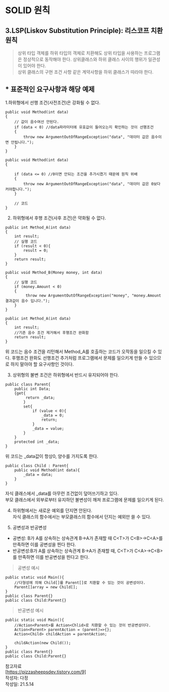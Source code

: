 # SOLID 원칙

## 3.LSP(Liskov Substitution Principle): 리스코프 치환 원칙

> 상위 타입 객체를 하위 타입의 객체로 치환해도 상위 타입을 사용하는 프로그램은 정상적으로 동작해야 한다.
> 상위클래스와 하위 클래스 사이의 행위가 일관성이 있어야 한다.  
> 상위 클래스의 구현 조건 사항 같은 계약사항을 하위 클래스가 따라야 한다.

## \* 표준적인 요구사항과 해당 예제

1.하위형에서 선행 조건(사전조건)은 강화될 수 없다.

```
public void Method(int data)
{
    // 값이 음수여선 안된다.
    if (data < 0) //data파라미터에 유효값이 들어오는지 확인하는 것이 선행조건
    {
    	throw new ArgumentOutOfRangeException("data", "데이터 값은 음수이면 안됩니다.");
    }
}
```

```
public void Method(int data)
{

    if (data <= 0) //0이면 안되는 조건을 추가시켰기 때문에 원칙 위배
    {
    	throw new ArgumentOutOfRangeException("data", "데이터 값은 0보다 커야합니다.");
    }

    // 코드
}
```

2. 하위형에서 후행 조건(사후 조건)은 약화될 수 없다.

```
public int Method_A(int data)
{
    int result;
    // 실행 코드
    if (result < 0){
    	result = 0;
    }
    return result;
}

public void Method_B(Money money, int data)
{
    // 실행 코드
    if (money.Amount < 0)
    {
         throw new ArgumentOutOfRangeException("money", "money.Amount 결과값이 음수 입니다.");
    }
}
```

```
public int Method_A(int data)
{
    int result;
    //기존 음수 조건 제거해서 후행조건 완화함
    return result;
}
```

위 코드는 음수 조건을 리턴해서 Method_A를 호출하는 코드가 오작동을 일으킬 수 있다. 후행조건 완화도 선행조건 추가처럼 프로그램에서 문제를 일으키게 만들 수 있으므로 하지 말아야 할 요구사항인 것이다.

3. 상위형의 불변 조건은 하위형에서 반드시 유지되어야 한다.

```
public class Parent{
    public int Data;
    {get{
         return _data;
        }
        set{
            if (value < 0){
                _data = 0;
                return;
            }
            _data = value;
        }
    }
    protected int _data;
}
```

위 코드는 \_data값이 항상0, 양수를 가지도록 한다.

```
public class Child : Parent{
    public void Method(int data){
        _data = data;
    }
}
```

자식 클래스에서 \_data를 아무런 조건없이 덮어쓰기하고 있다.  
부모 클래스에서 외부로부터 유지하던 불변성이 깨져 프로그램에 문제를 일으키게 된다.

4. 하위형에서는 새로운 예외를 던지면 안된다.  
   자식 클래스의 함수에서는 부모클래스의 함수에서 던지는 예외만 쓸 수 있다.

5. 공변성과 반공변성

- 공변성: B가 A를 상속하는 상속관계 B->A가 존재할 때 C\<T>가 C\<B>->C\<A>를 만족하면 이를 공변성을 띈다 한다.
- 반공변성:B가 A를 상속하는 상속관계 B->A가 존재할 때, C\<T>가 C\<A>->C\<B>를 만족하면 이를 반공변성을 띈다고 한다.

> 공변성 예시

```
public static void Main(){
    //다형성에 의해 Child[]를 Parent[]로 치환할 수 있는 것이 공변성이다.
    Parent[]array = new Child[];
}
public class Parent{}
public class Child:Parent{}
```

> 반공변성 예시

```
public static void Main(){
    //Action<Parent>를 Action<Chlid>로 치환할 수 있는 것이 반공변성이다.
    Action<Parent> parentAction = (parent)=>{};
    Action<Child> childAction = parentAction;

    childAction(new Child());
}
public class Parent{}
public class Child:Parent{}
```

참고자료  
[https://pizzasheepsdev.tistory.com/9]  
작성자: 다정  
작성일: 21.5.14
